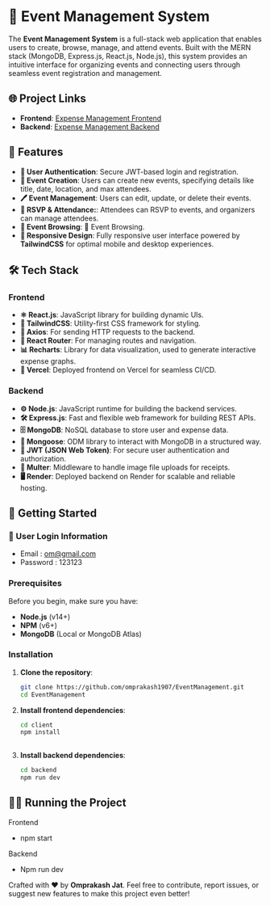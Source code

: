 # 🎉 Event Management System

The **Event Management System** is a full-stack web application that enables users to create, browse, manage, and attend events. Built with the MERN stack (MongoDB, Express.js, React.js, Node.js), this system provides an intuitive interface for organizing events and connecting users through seamless event registration and management.

## 🌐 Project Links

- **Frontend**: [Expense Management Frontend](https://event-management-amber.vercel.app/)
- **Backend**: [Expense Management Backend](https://eventmanagement-ksbh.onrender.com/)

## 🎯 Features

- **🔑 User Authentication**: Secure JWT-based login and registration.
- **📅 Event Creation**: Users can create new events, specifying details like title, date, location, and max attendees.
- **🖊 Event Management**:  Users can edit, update, or delete their events.
- **👥 RSVP & Attendance:**: Attendees can RSVP to events, and organizers can manage attendees.
- **📖 Event Browsing**: 📖 Event Browsing.
- **📱 Responsive Design**: Fully responsive user interface powered by **TailwindCSS** for optimal mobile and desktop experiences.

## 🛠 Tech Stack

### Frontend
- **⚛️ React.js**: JavaScript library for building dynamic UIs.
- **🎨 TailwindCSS**: Utility-first CSS framework for styling.
- **📡 Axios**: For sending HTTP requests to the backend.
- **🔗 React Router**: For managing routes and navigation.
- **📊 Recharts**: Library for data visualization, used to generate interactive expense graphs.
- **🚀 Vercel**: Deployed frontend on Vercel for seamless CI/CD.

### Backend
- **⚙️ Node.js**: JavaScript runtime for building the backend services.
- **🛠 Express.js**: Fast and flexible web framework for building REST APIs.
- **🗄 MongoDB**: NoSQL database to store user and expense data.
- **🌱 Mongoose**: ODM library to interact with MongoDB in a structured way.
- **🔑 JWT (JSON Web Token)**: For secure user authentication and authorization.
- **📁 Multer**: Middleware to handle image file uploads for receipts.
- **🖥 Render**: Deployed backend on Render for scalable and reliable hosting.

## 🚀 Getting Started

### 🔑 User Login Information
- Email : om@gmail.com
- Password : 123123

### Prerequisites

Before you begin, make sure you have:

- **Node.js** (v14+)
- **NPM** (v6+)
- **MongoDB** (Local or MongoDB Atlas)

### Installation

1. **Clone the repository**:

   ```bash
   git clone https://github.com/omprakash1907/EventManagement.git
   cd EventManagement

2. **Install frontend dependencies**:
   
    ```bash
    cd client
    npm install
     
4. **Install backend dependencies**:
   
    ```bash
    cd backend
    npm run dev
## 🏃‍♂️ Running the Project
Frontend
- npm start

Backend
- Npm run dev

Crafted with ❤️ by **Omprakash Jat**. Feel free to contribute, report issues, or suggest new features to make this project even better!
